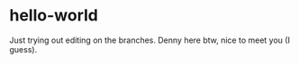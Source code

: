 # hello-world

Just trying out editing on the branches.
Denny here btw, nice to meet you (I guess).
